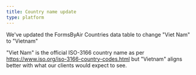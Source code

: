 ```yaml
---
title: Country name update
type: platform
---
```


We've updated the FormsByAir Countries data table to change "Viet Nam" to "Vietnam"

"Viet Nam" is the official ISO-3166 country name as per <https://www.iso.org/iso-3166-country-codes.html> but "Vietnam" aligns better with what our clients would expect to see.

